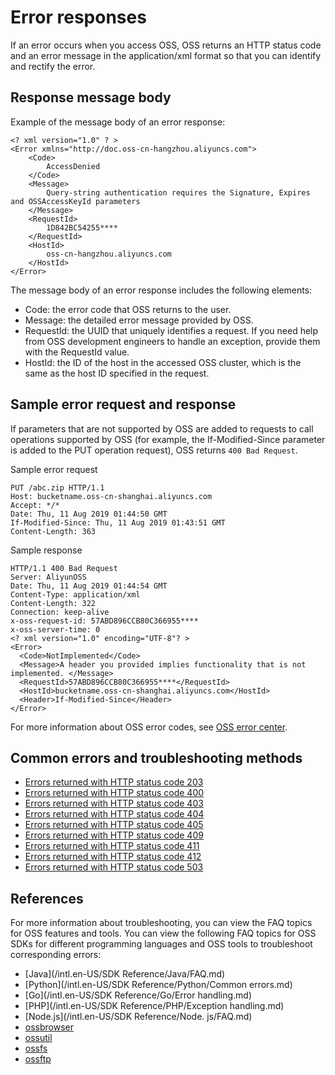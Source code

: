 # Error responses

If an error occurs when you access OSS, OSS returns an HTTP status code and an error message in the application/xml format so that you can identify and rectify the error.

## Response message body

Example of the message body of an error response:

```
<? xml version="1.0" ? >
<Error xmlns="http://doc.oss-cn-hangzhou.aliyuncs.com">
    <Code>
        AccessDenied
    </Code>
    <Message>
        Query-string authentication requires the Signature, Expires and OSSAccessKeyId parameters
    </Message>
    <RequestId>
        1D842BC54255****
    </RequestId>
    <HostId>
        oss-cn-hangzhou.aliyuncs.com
    </HostId>
</Error>
```

The message body of an error response includes the following elements:

-   Code: the error code that OSS returns to the user.
-   Message: the detailed error message provided by OSS.
-   RequestId: the UUID that uniquely identifies a request. If you need help from OSS development engineers to handle an exception, provide them with the RequestId value.
-   HostId: the ID of the host in the accessed OSS cluster, which is the same as the host ID specified in the request.

## Sample error request and response

If parameters that are not supported by OSS are added to requests to call operations supported by OSS \(for example, the If-Modified-Since parameter is added to the PUT operation request\), OSS returns `400 Bad Request`.

Sample error request

```
PUT /abc.zip HTTP/1.1
Host: bucketname.oss-cn-shanghai.aliyuncs.com
Accept: */*
Date: Thu, 11 Aug 2019 01:44:50 GMT
If-Modified-Since: Thu, 11 Aug 2019 01:43:51 GMT
Content-Length: 363
```

Sample response

```
HTTP/1.1 400 Bad Request
Server: AliyunOSS
Date: Thu, 11 Aug 2019 01:44:54 GMT
Content-Type: application/xml
Content-Length: 322
Connection: keep-alive
x-oss-request-id: 57ABD896CCB80C366955****
x-oss-server-time: 0
<? xml version="1.0" encoding="UTF-8"? >
<Error>
  <Code>NotImplemented</Code>
  <Message>A header you provided implies functionality that is not implemented. </Message>
  <RequestId>57ABD896CCB80C366955****</RequestId>
  <HostId>bucketname.oss-cn-shanghai.aliyuncs.com</HostId>
  <Header>If-Modified-Since</Header>
</Error>
```

For more information about OSS error codes, see [OSS error center](https://error-center.alibabacloud.com/status/product/Oss).

## Common errors and troubleshooting methods

-   [Errors returned with HTTP status code 203]()
-   [Errors returned with HTTP status code 400]()
-   [Errors returned with HTTP status code 403]()
-   [Errors returned with HTTP status code 404]()
-   [Errors returned with HTTP status code 405]()
-   [Errors returned with HTTP status code 409]()
-   [Errors returned with HTTP status code 411]()
-   [Errors returned with HTTP status code 412]()
-   [Errors returned with HTTP status code 503]()

## References

For more information about troubleshooting, you can view the FAQ topics for OSS features and tools. You can view the following FAQ topics for OSS SDKs for different programming languages and OSS tools to troubleshoot corresponding errors:

-   [Java](/intl.en-US/SDK Reference/Java/FAQ.md)
-   [Python](/intl.en-US/SDK Reference/Python/Common errors.md)
-   [Go](/intl.en-US/SDK Reference/Go/Error handling.md)
-   [PHP](/intl.en-US/SDK Reference/PHP/Exception handling.md)
-   [Node.js](/intl.en-US/SDK Reference/Node. js/FAQ.md)
-   [ossbrowser](/intl.en-US/Tools/ossbrowser/FAQ.md)
-   [ossutil](/intl.en-US/Tools/ossutil/FAQ.md)
-   [ossfs](/intl.en-US/Tools/ossfs/FAQ.md)
-   [ossftp](/intl.en-US/Tools/ossftp/FAQ.md)

